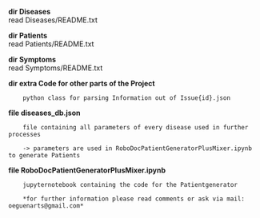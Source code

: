 **dir Diseases**	
		read Diseases/README.txt

**dir Patients**	
		read Patients/README.txt

**dir Symptoms**	
		read Symptoms/README.txt

**dir extra Code for other parts of the Project**

		python class for parsing Information out of Issue{id}.json

**file diseases_db.json**

		file containing all parameters of every disease used in further processes

		-> parameters are used in RoboDocPatientGeneratorPlusMixer.ipynb to generate Patients

**file RoboDocPatientGeneratorPlusMixer.ipynb**

		jupyternotebook containing the code for the Patientgenerator 
	
		*for further information please read comments or ask via mail: oeguenarts@gmail.com*
